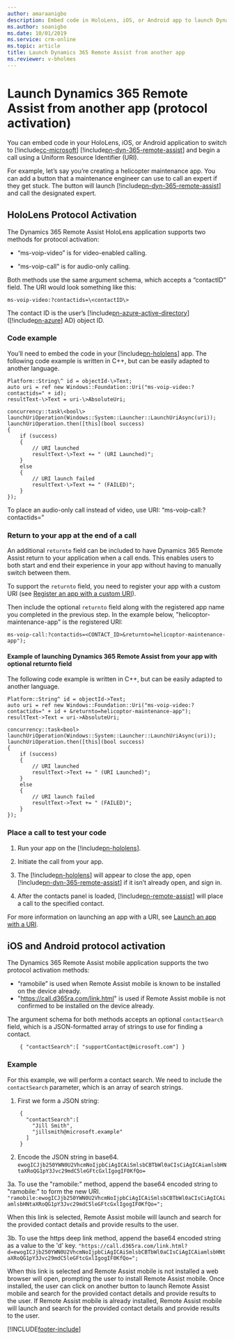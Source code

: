 ```yaml
---
author: amaraanigbo
description: Embed code in HoloLens, iOS, or Android app to launch Dynamics 365 Remote Assist (protocol activation)
ms.author: soanigbo
ms.date: 10/01/2019
ms.service: crm-online
ms.topic: article
title: Launch Dynamics 365 Remote Assist from another app
ms.reviewer: v-bholmes
---
```


# Launch Dynamics 365 Remote Assist from another app (protocol activation)

You can embed code in your HoloLens, iOS, or Android application to switch to [!include[cc-microsoft](../includes/cc-microsoft.md)] [!include[pn-dyn-365-remote-assist](../includes/pn-dyn-365-remote-assist.md)] and begin a call using a Uniform Resource Identifier (URI).

For example, let’s say you’re creating a helicopter maintenance app. You can add
a button that a maintenance engineer can use to call an expert if they get
stuck. The button will launch [!include[pn-dyn-365-remote-assist](../includes/pn-dyn-365-remote-assist.md)] and call the designated expert.

## HoloLens Protocol Activation

The Dynamics 365 Remote Assist HoloLens application supports two methods for protocol activation: 

-   “ms-voip-video” is for video-enabled calling.

-   “ms-voip-call” is for audio-only calling.

Both methods use the same argument schema, which accepts a “contactID” field.
The URI would look something like this:

```
ms-voip-video:?contactids=\<contactID\>
```

The contact ID is the user’s [!include[pn-azure-active-directory](../includes/pn-azure-active-directory.md)] ([!include[pn-azure](../includes/pn-azure.md)] AD) object ID.

### Code example

You’ll need to embed the code in your [!include[pn-hololens](../includes/pn-hololens.md)] app. The following code example is
written in C++, but can be easily adapted to another language.

```
Platform::String\^ id = objectId-\>Text;
auto uri = ref new Windows::Foundation::Uri("ms-voip-video:?contactids=" + id);
resultText-\>Text = uri-\>AbsoluteUri; 

concurrency::task\<bool\> launchUriOperation(Windows::System::Launcher::LaunchUriAsync(uri));
launchUriOperation.then([this](bool success)   
{         
    if (success)         
    {             
        // URI launched  
        resultText-\>Text += " (URI Launched)"; 
    } 
    else         
    {             
        // URI launch failed             
        resultText-\>Text += " (FAILED)";
    }     
});  
```

To place an audio-only call instead of video, use URI: “ms-voip-call:?contactids=”

### Return to your app at the end of a call

An additional ```returnto``` field can be included to have Dynamics 365 Remote Assist return to your application when a call ends. This enables users to both start and end their experience in your app without having to manually switch between them.

To support the ```returnto``` field, you need to register your app with a custom URI (see [Register an app with a custom URI](/windows/uwp/launch-resume/handle-uri-activation#step-1-specify-the-extension-point-in-the-package-manifest>)).

Then include the optional ```returnto``` field along with the registered app name you completed in the previous step. In the example below, "helicoptor-maintenance-app" is the registered URI:

```
ms-voip-call:?contactids=<CONTACT_ID>&returnto=helicoptor-maintenance-app");
```

#### Example of launching Dynamics 365 Remote Assist from your app with optional returnto field

The following code example is written in C++, but can be easily adapted to another language.

```
Platform::String^ id = objectId->Text;
auto uri = ref new Windows::Foundation::Uri("ms-voip-video:?contactids=" + id + &returnto=helicoptor-maintenance-app");
resultText->Text = uri->AbsoluteUri; 

concurrency::task<bool> launchUriOperation(Windows::System::Launcher::LaunchUriAsync(uri));
launchUriOperation.then([this](bool success)   
{         
    if (success)         
    {             
        // URI launched  
        resultText->Text += " (URI Launched)"; 
    } 
    else         
    {             
        // URI launch failed             
        resultText->Text += " (FAILED)";
    }     
});  
```

### Place a call to test your code

1.  Run your app on the [!include[pn-hololens](../includes/pn-hololens.md)].

2.  Initiate the call from your app.

3.  The [!include[pn-hololens](../includes/pn-hololens.md)] will appear to close the app, open [!include[pn-dyn-365-remote-assist](../includes/pn-dyn-365-remote-assist.md)] if it isn’t
    already open, and sign in.

4.  After the contacts panel is loaded, [!include[pn-remote-assist](../includes/pn-remote-assist.md)] will place a call to the
    specified contact.
    
For more information on launching an app with a URI, see [Launch an app with a URI](/windows/uwp/launch-resume/launch-app-with-uri).

## iOS and Android protocol activation

The Dynamics 365 Remote Assist mobile application supports the two protocol activation methods: 

-   “ramobile” is used when Remote Assist mobile is known to be installed on the device already.
-   "https://call.d365ra.com/link.html" is used if Remote Assist mobile is not confirmed to be installed on the device already.

The argument schema for both methods accepts an optional ```contactSearch``` field, which is a JSON-formatted array of strings to use for finding a contact.
```
    { "contactSearch":[ "supportContact@microsoft.com"] }
```
### Example

For this example, we will perform a contact search. We need to include the ```contactSearch``` parameter, which is an array of search strings.

1. First we form a JSON string:

```
	{
      "contactSearch":[
        "Jill Smith",
        "jillsmith@microsoft.example"
      ]
    }
```    
2. Encode the JSON string in base64.
    ```ewogICJjb250YWN0U2VhcmNoIjpbCiAgICAiSmlsbCBTbWl0aCIsCiAgICAiamlsbHNtaXRoQG1pY3Jvc29mdC5leGFtcGxlIgogIF0KfQo=```

3a. To use the "ramobile:" method, append the base64 encoded string to "ramobile:" to form the new URI.
   ```"ramobile:ewogICJjb250YWN0U2VhcmNoIjpbCiAgICAiSmlsbCBTbWl0aCIsCiAgICAiamlsbHNtaXRoQG1pY3Jvc29mdC5leGFtcGxlIgogIF0KfQo=";```

When this link is selected, Remote Assist mobile will launch and search for the provided contact details and provide results to the user.
   
3b. To use the https deep link method, append the base64 encoded string as a value to the 'd' key.
   ```"https://call.d365ra.com/link.html?d=ewogICJjb250YWN0U2VhcmNoIjpbCiAgICAiSmlsbCBTbWl0aCIsCiAgICAiamlsbHNtaXRoQG1pY3Jvc29mdC5leGFtcGxlIgogIF0KfQo=";```

When this link is selected and Remote Assist mobile is not installed a web browser will open, prompting the user to install Remote Assist mobile. Once installed, the user can click on another button to launch Remote Assist mobile and search for the provided contact details and provide results to the user. If Remote Assist mobile is already installed, Remote Assist mobile will launch and search for the provided contact details and provide results to the user.

    


[!INCLUDE[footer-include](../includes/footer-banner.md)]
